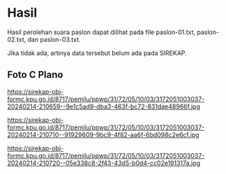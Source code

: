 # Hasil

Hasil perolehan suara paslon dapat dilihat pada file paslon-01.txt, paslon-02.txt, dan paslon-03.txt.

Jika tidak ada, artinya data tersebut belum ada pada SIREKAP.

## Foto C Plano

https://sirekap-obj-formc.kpu.go.id/8717/pemilu/ppwp/31/72/05/10/03/3172051003037-20240214-210659--9e1c5ad9-dba3-463f-bc72-831dae48966f.jpg

https://sirekap-obj-formc.kpu.go.id/8717/pemilu/ppwp/31/72/05/10/03/3172051003037-20240214-210710--91929609-9bc9-4f82-aa6f-6bd098c2e6cf.jpg

https://sirekap-obj-formc.kpu.go.id/8717/pemilu/ppwp/31/72/05/10/03/3172051003037-20240214-210720--05e338c8-2f43-43d5-b0d4-cc02e191317a.jpg
